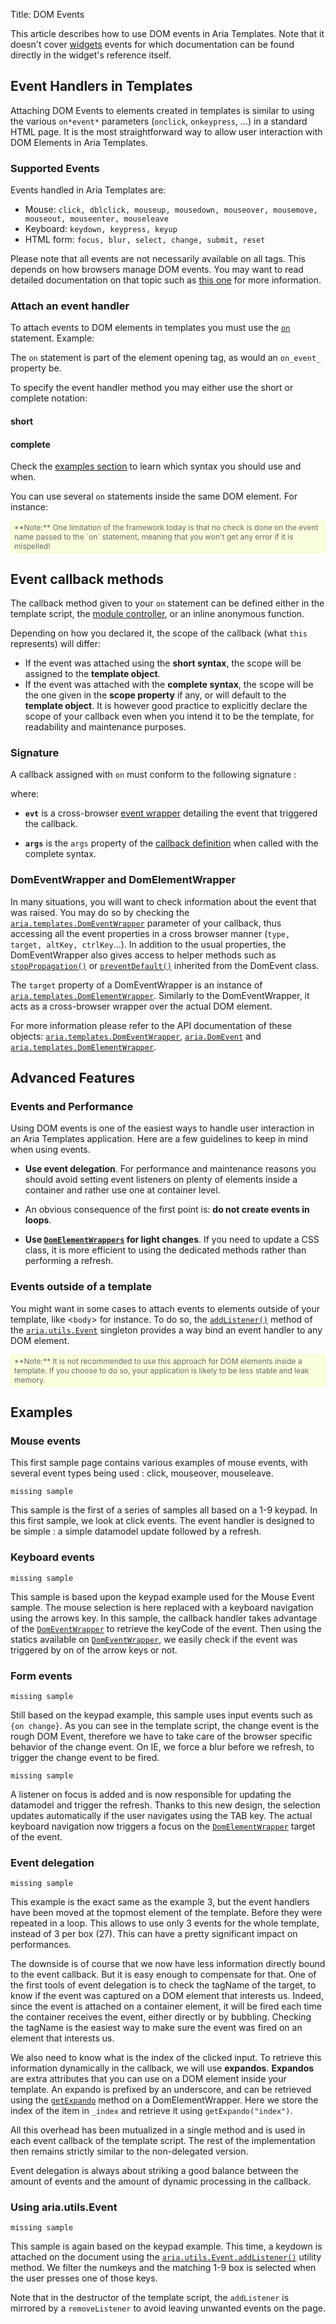 Title: DOM Events


This article describes how to use DOM events in Aria Templates.  Note that it doesn't cover [widgets](http://ariatemplates.com/api/#aria.widgets.CfgBeans) events  for which documentation can be found directly in the widget's reference itself.

## Event Handlers in Templates

Attaching DOM Events to elements created in templates is similar to using  the various `on*event*` parameters (`onclick`, `onkeypress`, ...) in a standard HTML page. It is the most straightforward way to allow user interaction with DOM Elements in Aria Templates.

### Supported Events

Events handled in Aria Templates are:

* Mouse: `click, dblclick, mouseup, mousedown, mouseover, mousemove, mouseout, mouseenter, mouseleave`
* Keyboard: `keydown, keypress, keyup`
* HTML form: `focus, blur, select, change, submit, reset`

Please note that all events are not necessarily available on all tags. This depends on how browsers manage DOM events. You may want to read detailed documentation on that topic such as [this one](http://www.quirksmode.org/dom/events/) for more information.

### Attach an event handler

To attach events to DOM elements in templates you must use the <code>[on](writing_templates#on)</code> statement.
Example:

<script src='http://snippets.ariatemplates.com/snippets/github.com/ariatemplates/documentation-code/snippets/templates/domEvents/Main.tpl?noheader=true&lang=at&tag=basic&outdent=true'></script>

The `on` statement is part of the element opening tag, as would an `on_event_` property be.

To specify the event handler method you may either use the short or complete notation:


#### short

<script src='http://snippets.ariatemplates.com/snippets/github.com/ariatemplates/documentation-code/snippets/templates/domEvents/Main.tpl?noheader=true&lang=at&tag=short&outdent=true'></script>

#### complete

<script src='http://snippets.ariatemplates.com/snippets/github.com/ariatemplates/documentation-code/snippets/templates/domEvents/Main.tpl?noheader=true&lang=at&tag=complete&outdent=true'></script>

Check the [examples section](#examples) to learn which syntax you should use and when.

You can use several `on` statements inside the same DOM element.
For instance:

<script src='http://snippets.ariatemplates.com/snippets/github.com/ariatemplates/documentation-code/snippets/templates/domEvents/Main.tpl?noheader=true&lang=at&tag=multiple&outdent=true'></script>


<div style="background:#FAFFDD;border:1px solid #EFFAB4;border-radius:3px;color:#666;font-size:12px;padding:2px 5px;">**Note:** One limitation of the framework today is that no check is done on the event name passed to the `on` statement, meaning that you won't get any error if it is mispelled!</div>


## Event callback methods

The callback method given to your `on` statement can be defined either in the template script, the [module controller](controllers), or an inline anonymous function.

Depending on how you declared it, the scope of the callback (what `this` represents) will differ:

* If the event was attached using the **short syntax**, the scope will be assigned to the **template object**.
* If the event was attached with the **complete syntax**, the scope will be the one given in the **scope property** if any, or will default to the **template object**.
	It is however good practice to explicitly declare the scope of your callback even when you intend it to be the template, for readability and maintenance purposes.


### Signature

A callback assigned with `on` must conform to the following signature :

<script src='http://snippets.ariatemplates.com/snippets/github.com/ariatemplates/documentation-code/snippets/templates/domEvents/MainScript.js?noheader=true&lang=javascript&tag=callbackSignature&outdent=true'></script>


where:

* **`evt`** is a cross-browser [event wrapper](http://ariatemplates.com/api/#aria.templates.DomEventWrapper) detailing the event that triggered the callback.

* **`args`** is the `args` property of the [callback definition](http://ariatemplates.com/api/#aria.utils.Callback:$constructor:method) when called with the complete syntax.


### DomEventWrapper and DomElementWrapper

In many situations, you will want to check information about the event that was raised.
You may do so by checking the <code>[aria.templates.DomEventWrapper](http://ariatemplates.com/api/#aria.templates.DomEventWrapper)</code> parameter of your callback, thus accessing all the event properties in a cross browser manner (`type, target, altKey, ctrlKey`...).
In addition to the usual properties, the DomEventWrapper also gives access to helper methods such as
<code>[stopPropagation()](http://ariatemplates.com/api/#aria.DomEvent:stopPropagation:method)</code> or <code>[preventDefault()](http://ariatemplates.com/api/#aria.DomEvent:preventDefault:method)</code> inherited from the DomEvent class.

The `target` property of a DomEventWrapper is an instance of <code>[aria.templates.DomElementWrapper](http://ariatemplates.com/api/#aria.templates.DomElementWrapper)</code>.
Similarly to the DomEventWrapper, it acts as a cross-browser wrapper over the actual DOM element.

<script src='http://snippets.ariatemplates.com/snippets/github.com/ariatemplates/documentation-code/snippets/templates/domEvents/MainScript.js?noheader=true&lang=javascript&tag=domelem&outdent=true'></script>

For more information please refer to the API documentation of these objects: <code>[aria.templates.DomEventWrapper](http://ariatemplates.com/api/#aria.templates.DomEventWrapper)</code>, <code>[aria.DomEvent](http://ariatemplates.com/api/#aria.DomEvent)</code> and <code>[aria.templates.DomElementWrapper](http://ariatemplates.com/api/#aria.templates.DomElementWrapper)</code>.


## Advanced Features

### Events and Performance

Using DOM events is one of the easiest ways to handle user interaction in an Aria Templates application.
Here are a few guidelines to keep in mind when using events.

* **Use event delegation**.
	For performance and maintenance reasons you should avoid setting event listeners on plenty of elements inside a container and rather use one at container level.

* An obvious consequence of the first point is: **do not create events in loops**.

* **Use <code>[DomElementWrappers](interactions_with_the_dom#dom-elements-wrappers)</code> for light changes**.
	If you need to update a CSS class, it is more efficient to using the dedicated methods rather than performing a refresh.


### Events outside of a template

You might want in some cases to attach events to elements outside of your template, like <`body`> for instance.
To do so, the <code>[addListener()](http://ariatemplates.com/api/#aria.utils.Event:addListener:method)</code> method of the <code>[aria.utils.Event](http://ariatemplates.com/api/#aria.utils.Event)</code> singleton provides a way bind an event handler to any DOM element.

<div style="background:#FAFFDD;border:1px solid #EFFAB4;border-radius:3px;color:#666;font-size:12px;padding:2px 5px;">**Note:** It is not recommended to use this approach for DOM elements inside a template. If you choose to do so, your application is likely to be less stable and leak memory.</div>

## Examples

### Mouse events

<!-- [Samples.Utilities.DOM Events.Simple Syntax](http://aria/aria-templates-dave/#spl=Samples.Utilities.DOM%20Events.Simple%20Syntax) -->

This first sample page contains various examples of mouse events, with several event types being used : click, mouseover, mouseleave.

<!-- [Samples.Utilities.DOM Events.Mouse Events](http://aria/aria-templates-dave/#spl=Samples.Utilities.DOM%20Events.Mouse%20Events) -->

`missing sample`

This sample is the first of a series of samples all based on a 1-9 keypad. In this first sample, we look at click events. The event handler is designed to be simple : a simple datamodel update followed by a refresh.

### Keyboard events

<!-- [Samples.Utilities.DOM Events.Keyboard Events.Step 1](http://aria/aria-templates-dave/#spl=Samples.Utilities.DOM%20Events.Keyboard%20Events.Step%201) -->
`missing sample`

This sample is based upon the keypad example used for the Mouse Event sample.
The mouse selection is here replaced with a keyboard navigation using the arrows key.
In this sample, the callback handler takes advantage of the <code>[DomEventWrapper](http://ariatemplates.com/api/#aria.templates.DomEventWrapper)</code> to retrieve the keyCode of the event.
Then using the statics available on <code>[DomEventWrapper](http://ariatemplates.com/api/#aria.templates.DomEventWrapper)</code>, we easily check if the event was triggered by on of the arrow keys or not.


<script src='http://snippets.ariatemplates.com/snippets/github.com/ariatemplates/documentation-code/snippets/templates/domEvents/MainScript.js?noheader=true&lang=javascript&tag=checkboxKeyDown&outdent=true'></script>


### Form events

<!-- [Samples.Utilities.DOM Events.Keyboard Events.Step 2](http://aria/aria-templates-dave/#spl=Samples.Utilities.DOM%20Events.Keyboard%20Events.Step%202) -->
`missing sample`

Still based on the keypad example, this sample uses input events such as `{on change}`.
As you can see in the template script, the change event is the rough DOM Event, therefore we have to take care of the browser specific behavior of the change event.
On IE, we force a blur before we refresh, to trigger the change event to be fired.

<!-- [Samples.Utilities.DOM Events.Keyboard Events.Step 3](http://aria/aria-templates-dave/#spl=Samples.Utilities.DOM%20Events.Keyboard%20Events.Step%203) -->
`missing sample`

A listener on focus is added and is now responsible for updating the datamodel and trigger the refresh.
Thanks to this new design, the selection updates automatically if the user navigates using the TAB key.
The actual keyboard navigation now triggers a focus on the <code>[DomElementWrapper](http://ariatemplates.com/api/#aria.templates.DomElementWrapper)</code> target of the event.

### Event delegation

<!-- [Samples.Utilities.DOM Events.Keyboard Events.Step 4](http://aria/aria-templates-dave/#spl=Samples.Utilities.DOM%20Events.Keyboard%20Events.Step%204) -->
`missing sample`

This example is the exact same as the example 3, but the event handlers have been moved at the topmost element of the template.
Before they were repeated in a loop.
This allows to use only 3 events for the whole template, instead of 3 per box (27).
This can have a pretty significant impact on performances.

The downside is of course that we now have less information directly bound to the event callback.
But it is easy enough to compensate for that.
One of the first tools of event delegation is to check the tagName of the target, to know if the event was captured on a DOM element that interests us.
Indeed, since the event is attached on a container element, it will be fired each time the container receives the event, either directly or by bubbling.
Checking the tagName is the easiest way to make sure the event was fired on an element that interests us.


<script src='http://snippets.ariatemplates.com/snippets/github.com/ariatemplates/documentation-code/snippets/templates/domEvents/MainScript.js?noheader=true&lang=javascript&tag=eventDelegation&outdent=true'></script>


We also need to know what is the index of the clicked input.
To retrieve this information dynamically in the callback, we will use **expandos**. **Expandos** are extra attributes that you can use on a DOM element inside your template.
An expando is prefixed by an underscore, and can be retrieved using the <code>[getExpando](http://ariatemplates.com/api/#aria.templates.DomElementWrapper:getExpando)</code> method on a DomElementWrapper.
Here we store the index of the item in `_index` and retrieve it using `getExpando("index")`.

<script src='http://snippets.ariatemplates.com/snippets/github.com/ariatemplates/documentation-code/snippets/templates/domEvents/Main.tpl?noheader=true&lang=at&tag=simpleHtmlWithData&outdent=true'></script>

<script src='http://snippets.ariatemplates.com/snippets/github.com/ariatemplates/documentation-code/snippets/templates/domEvents/MainScript.js?noheader=true&lang=javascript&tag=getDataIndex&outdent=true'></script>


All this overhead has been mutualized in a single method and is used in each event callback of the template script.
The rest of the implementation then remains strictly similar to the non-delegated version.


<script src='http://snippets.ariatemplates.com/snippets/github.com/ariatemplates/documentation-code/snippets/templates/domEvents/MainScript.js?noheader=true&lang=javascript&tag=getTargetIndex&outdent=true'></script>


Event delegation is always about striking a good balance between the amount of events and the amount of dynamic processing in the callback.

### Using aria.utils.Event

<!-- [Samples.Utilities.DOM Events.Event singleton](http://aria/aria-templates/aria/guide/#spl=Samples.Utilities.DOM%20Events.Event%20singleton) -->
`missing sample`

This sample is again based on the keypad example.
This time, a keydown is attached on the document using the <code>[aria.utils.Event.addListener()](http://ariatemplates.com/api/#aria.utils.Event:addListener)</code> utility method.
We filter the numkeys and the matching 1-9 box is selected when the user presses one of those keys.


<script src='http://snippets.ariatemplates.com/snippets/github.com/ariatemplates/documentation-code/snippets/templates/domEvents/MainScript.js?noheader=true&lang=javascript&tag=ariaUtilsEvent&outdent=true'></script>


Note that in the destructor of the template script, the `addListener` is mirrored by a `removeListener` to avoid leaving unwanted events on the page.
